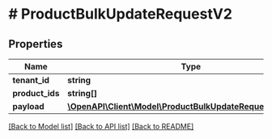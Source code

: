 # # ProductBulkUpdateRequestV2


## Properties 


Name | Type | Description | Notes
------------ | ------------- | ------------- | -------------
**tenant_id**| **string** |   | [optional]
**product_ids**| **string[]** |   | [optional]
**payload**| [**\OpenAPI\Client\Model\ProductBulkUpdateRequestV2Payload**](ProductBulkUpdateRequestV2Payload.md) |   | [optional]


[[Back to Model list]](../../README.md#models) [[Back to API list]](../../README.md#endpoints) [[Back to README]](../../README.md)

